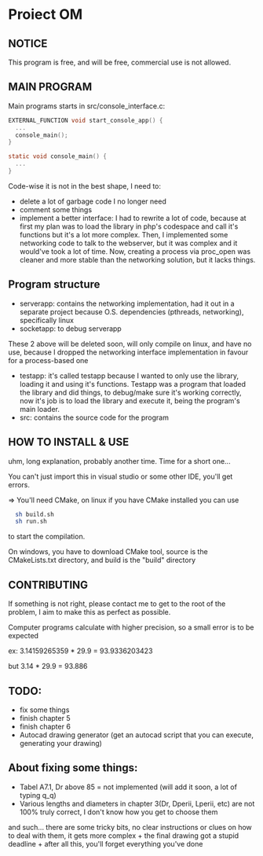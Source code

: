 # Proiect OM

## NOTICE
This program is free, and will be free, commercial use is not allowed. 

## MAIN PROGRAM
Main programs starts in src/console_interface.c:  
  ```C
  EXTERNAL_FUNCTION void start_console_app() {
    ...
    console_main();
  }
  
  static void console_main() {
    ...
  }
  ```
  Code-wise it is not in the best shape, I need to:
  - delete a lot of garbage code I no longer need
  - comment some things
  - implement a better interface: I had to rewrite a lot of code, because at first my plan was to load the library in php's codespace and call it's functions but it's a lot more complex. Then, I implemented some networking code to talk to the webserver, but it was complex and it would've took a lot of time. Now, creating a process via proc_open was cleaner and more stable than the networking solution, but it lacks things.
  
## Program structure

- serverapp: contains the networking implementation, had it out in a separate project because O.S. dependencies (pthreads, networking), specifically linux
- socketapp: to debug serverapp

 These 2 above will be deleted soon, will only compile on linux, and have no use, because I dropped the networking interface implementation in favour for a process-based one
- testapp: it's called testapp because I wanted to only use the library, loading it and using it's functions. Testapp was a program that loaded the library and did things, to debug/make sure it's working correctly, now it's job is to load the library and execute it, being the program's main loader.
- src: contains the source code for the program

  
## HOW TO INSTALL & USE
uhm, long explanation, probably another time. Time for a short one...

You can't just import this in visual studio or some other IDE, you'll get errors.

=> You'll need CMake, on linux if you have CMake installed you can use

```bash
  sh build.sh
  sh run.sh
```
to start the compilation.

On windows, you have to download CMake tool, source is the CMakeLists.txt directory, and build is the "build" directory

  
## CONTRIBUTING
  If something is not right, please contact me to get to the root of the problem, I aim to make this as perfect as possible.
  
  Computer programs calculate with higher precision, so a small error is to be expected
  
  ex: 3.14159265359 * 29.9 = 93.9336203423
  
  but 3.14 * 29.9 = 93.886
  
  
## TODO: 
  - fix some things
  - finish chapter 5
  - finish chapter 6
  - Autocad drawing generator (get an autocad script that you can execute, generating your drawing)
 
 ## About fixing some things:
  - Tabel A7.1, Dr above 85 = not implemented (will add it soon, a lot of typing q_q)
  - Various lengths and diameters in chapter 3(Dr, Dperii, Lperii, etc) are not 100% truly correct, I don't know how you get to choose them
  
  and such... there are some tricky bits, no clear instructions or clues on how to deal with them,
  it gets more complex + the final drawing got a stupid deadline + after all this, you'll forget everything you've done
